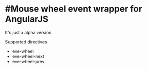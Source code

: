 #Mouse wheel event wrapper for AngularJS
=============

It's just a alpha version.

Supported directives

* eve-wheel
* eve-wheel-next
* eve-wheel-prev
